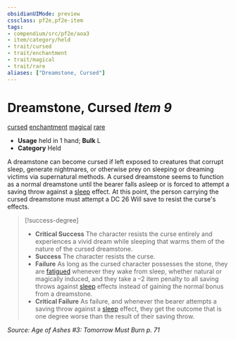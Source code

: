 ```yaml
---
obsidianUIMode: preview
cssclass: pf2e,pf2e-item
tags:
- compendium/src/pf2e/aoa3
- item/category/held
- trait/cursed
- trait/enchantment
- trait/magical
- trait/rare
aliases: ["Dreamstone, Cursed"]
---
```

# Dreamstone, Cursed *Item 9*  
[cursed](/rules/traits/cursed-gmg.md)  [enchantment](/rules/traits/enchantment.md)  [magical](/rules/traits/magical.md)  [rare](/rules/traits/rare.md)  

- **Usage** held in 1 hand; **Bulk** L
- **Category** Held

A dreamstone can become cursed if left exposed to creatures that corrupt sleep, generate nightmares, or otherwise prey on sleeping or dreaming victims via supernatural methods. A cursed dreamstone seems to function as a normal dreamstone until the bearer falls asleep or is forced to attempt a saving throw against a [sleep](/rules/traits/sleep.md) effect. At this point, the person carrying the cursed dreamstone must attempt a DC 26 Will save to resist the curse's effects.

> [!success-degree] 
> - **Critical Success** The character resists the curse entirely and experiences a vivid dream while sleeping that warms them of the nature of the cursed dreamstone.
> - **Success** The character resists the curse.
> - **Failure** As long as the cursed character possesses the stone, they are [fatigued](/rules/conditions.md#Fatigued) whenever they wake from sleep, whether natural or magically induced, and they take a –2 item penalty to all saving throws against [sleep](/rules/traits/sleep.md) effects instead of gaining the normal bonus from a dreamstone.
> - **Critical Failure** As failure, and whenever the bearer attempts a saving throw against a [sleep](/rules/traits/sleep.md) effect, they get the outcome that is one degree worse than the result of their saving throw.

*Source: Age of Ashes #3: Tomorrow Must Burn p. 71*